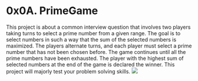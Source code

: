 # 0x0A. PrimeGame
This project is about a common interview question that involves two players taking turns to select a prime number from a given range. The goal is to select numbers in such a way that the sum of the selected numbers is maximized. The players alternate turns, and each player must select a prime number that has not been chosen before. The game continues until all the prime numbers have been exhausted. The player with the highest sum of selected numbers at the end of the game is declared the winner. This project will majorly test your problem solving skills.
![](https://cdn.educba.com/academy/wp-content/uploads/2019/12/prime-numbers-in-python.jpg.webp)
